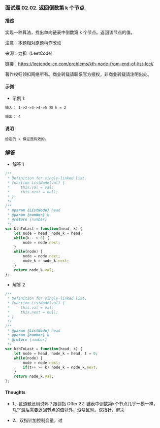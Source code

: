 ### 面试题 02.02. 返回倒数第 k 个节点

#### 描述

实现一种算法，找出单向链表中倒数第 k 个节点。返回该节点的值。

注意：本题相对原题稍作改动


来源：力扣（LeetCode）

链接：https://leetcode-cn.com/problems/kth-node-from-end-of-list-lcci/

著作权归领扣网络所有。商业转载请联系官方授权，非商业转载请注明出处。

#### 示例

+ 示例 1:
```md
输入： 1->2->3->4->5 和 k = 2

输出： 4
```


#### 说明
```md
给定的 k 保证是有效的。
```

### 解答

+ 解答 1
```js
/**
 * Definition for singly-linked list.
 * function ListNode(val) {
 *     this.val = val;
 *     this.next = null;
 * }
 */
/**
 * @param {ListNode} head
 * @param {number} k
 * @return {number}
 */
var kthToLast = function(head, k) {
    let node = head, node_k = head;
    while(k-- > 0) {
        node = node.next;
    }
    while(node) {
        node = node.next;
        node_k = node_k.next;
    }
    return node_k.val;
};
```

+ 解答 2
```js
/**
 * Definition for singly-linked list.
 * function ListNode(val) {
 *     this.val = val;
 *     this.next = null;
 * }
 */
/**
 * @param {ListNode} head
 * @param {number} k
 * @return {number}
 */
var kthToLast = function(head, k) {
    let node = head, node_k = head, t = 0;
    while(node) {
        node = node.next;
        if(t++ >= k) node_k = node_k.next;
    }
    return node_k.val;
};
```


#### Thoughts

+ 1、这道题还用说吗？跟剑指 Offer 22. 链表中倒数第k个节点几乎一模一样，除了最后需要返回节点的值以外，没啥区别。双指针，解决

+ 2、双指针加控制变量，过
